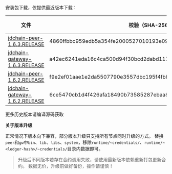 安装包下载，仅提供最近版本下载：

|  文件   | 校验（SHA-256）  | 更新时间 | 文件大小 |
|  ----  | ----  | ----  | ----  |
| [jdchain-peer-1.6.3.RELEASE](https://jdchain.s3.cn-north-1.jdcloud-oss.com/jdchain-peer-1.6.3.RELEASE.zip)  | 4860ffbbc959edb5a354fe2000527010193e09c942791d709860e7e733810eeb | 2021/03/18  | 107M  |
| [jdchain-gateway-1.6.3.RELEASE](https://jdchain.s3.cn-north-1.jdcloud-oss.com/jdchain-gateway-1.6.3.RELEASE.zip)  | a42ec6241eda16c4ca500d94f30bcd2dabd11788ed2290d4fc02e933b440b4ae | 2021/03/18  | 106M  |
| [jdchain-peer-1.6.2.RELEASE](https://jdchain.s3.cn-north-1.jdcloud-oss.com/jdchain-peer-1.6.2.RELEASE.zip)  | f9e2ef01aae1e2da5507790e3557dbc195f4fbb4734008af3d576d8d5b6b570b | 2021/01/12  | 43.57M  |
| [jdchain-gateway-1.6.2.RELEASE](https://jdchain.s3.cn-north-1.jdcloud-oss.com/jdchain-gateway-1.6.2.RELEASE.zip)  | 6ce5470cb1d4f426afa18490b73585287ebaa8e54fff1e81a01cd683b3b4f40c | 2021/01/12  | 63.30M  |

更多历史版本请编译源码获取

**关于版本升级**

正常情况下版本向下兼容，部分版本升级只支持所有节点同时升级的方式。
替换`peer`和`gw`中`bin`、`lib`、`libs`、`system`，移除`runtime/~credentials/`、`runtime/~<ledger-hash>/~credentials/`目录内数据即可。

> 升级后不同版本若存在合约调用失败，请使用最新版本依赖重新打包更新合约。
> 数据无价，升级前做好备份，操作请谨慎！
